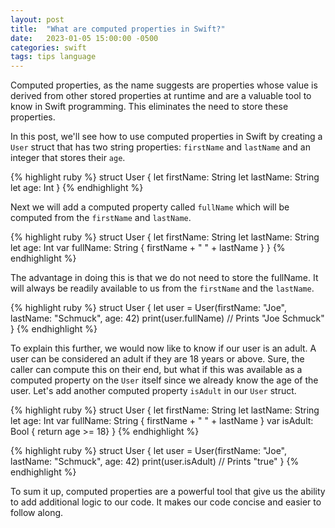 ```yaml
---
layout: post
title:  "What are computed properties in Swift?"
date:   2023-01-05 15:00:00 -0500
categories: swift
tags: tips language
---
```


Computed properties, as the name suggests are properties whose value is derived
from other stored properties at runtime and are a valuable tool to know in Swift programming.
This eliminates the need to store these properties.

 In this post, we'll see how to use computed properties in Swift by creating a `User` struct that has two string properties: `firstName` and `lastName` and an integer that stores their `age`.

 {% highlight ruby %}
 struct User {
   let firstName: String
   let lastName: String
   let age: Int
}
{% endhighlight %}

Next we will add a computed property called `fullName` which will be computed from
the `firstName` and `lastName`.

{% highlight ruby %}
struct User {
  let firstName: String
  let lastName: String
  let age: Int
  var fullName: String { firstName + " " + lastName }
}
{% endhighlight %}

The advantage in doing this is that we do not need to store the fullName.
It will always be readily available to us from the `firstName` and the `lastName`.

{% highlight ruby %}
struct User {
  let user = User(firstName: "Joe", lastName: "Schmuck", age: 42)
  print(user.fullName)  // Prints "Joe Schmuck"
}
{% endhighlight %}

To explain this further, we would now like to know if our user is an adult.
A user can be considered an adult if they are 18 years or above. Sure, the caller can compute
this on their end, but what if this was available as a computed property on the `User` itself since we already know the
age of the user.
Let's add another computed property `isAdult` in our `User` struct.

{% highlight ruby %}
struct User {
  let firstName: String
  let lastName: String
  let age: Int
  var fullName: String { firstName + " " + lastName }
  var isAdult: Bool { return age >= 18}
}
{% endhighlight %}


{% highlight ruby %}
struct User {
  let user = User(firstName: "Joe", lastName: "Schmuck", age: 42)
  print(user.isAdult)  // Prints "true"
}
{% endhighlight %}

To sum it up, computed properties are a powerful tool that give us the ability to add
additional logic to our code. It makes our code concise and easier to follow along.
